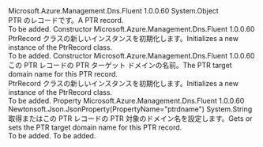 <Type Name="PtrRecord" FullName="Microsoft.Azure.Management.Dns.Fluent.Models.PtrRecord">
  <TypeSignature Language="C#" Value="public class PtrRecord" />
  <TypeSignature Language="ILAsm" Value=".class public auto ansi beforefieldinit PtrRecord extends System.Object" />
  <TypeSignature Language="DocId" Value="T:Microsoft.Azure.Management.Dns.Fluent.Models.PtrRecord" />
  <TypeSignature Language="VB.NET" Value="Public Class PtrRecord" />
  <TypeSignature Language="F#" Value="type PtrRecord = class" />
  <AssemblyInfo>
    <AssemblyName>Microsoft.Azure.Management.Dns.Fluent</AssemblyName>
    <AssemblyVersion>1.0.0.60</AssemblyVersion>
  </AssemblyInfo>
  <Base>
    <BaseTypeName>System.Object</BaseTypeName>
  </Base>
  <Interfaces />
  <Docs>
    <summary>
            <span data-ttu-id="c7c6f-101">PTR のレコードです。</span><span class="sxs-lookup"><span data-stu-id="c7c6f-101">A PTR record.</span></span>
            </summary>
    <remarks>To be added.</remarks>
  </Docs>
  <Members>
    <Member MemberName=".ctor">
      <MemberSignature Language="C#" Value="public PtrRecord ();" />
      <MemberSignature Language="ILAsm" Value=".method public hidebysig specialname rtspecialname instance void .ctor() cil managed" />
      <MemberSignature Language="DocId" Value="M:Microsoft.Azure.Management.Dns.Fluent.Models.PtrRecord.#ctor" />
      <MemberSignature Language="VB.NET" Value="Public Sub New ()" />
      <MemberType>Constructor</MemberType>
      <AssemblyInfo>
        <AssemblyName>Microsoft.Azure.Management.Dns.Fluent</AssemblyName>
        <AssemblyVersion>1.0.0.60</AssemblyVersion>
      </AssemblyInfo>
      <Parameters />
      <Docs>
        <summary>
            <span data-ttu-id="c7c6f-102">PtrRecord クラスの新しいインスタンスを初期化します。</span><span class="sxs-lookup"><span data-stu-id="c7c6f-102">Initializes a new instance of the PtrRecord class.</span></span>
            </summary>
        <remarks>To be added.</remarks>
      </Docs>
    </Member>
    <Member MemberName=".ctor">
      <MemberSignature Language="C#" Value="public PtrRecord (string ptrdname = null);" />
      <MemberSignature Language="ILAsm" Value=".method public hidebysig specialname rtspecialname instance void .ctor(string ptrdname) cil managed" />
      <MemberSignature Language="DocId" Value="M:Microsoft.Azure.Management.Dns.Fluent.Models.PtrRecord.#ctor(System.String)" />
      <MemberSignature Language="VB.NET" Value="Public Sub New (Optional ptrdname As String = null)" />
      <MemberSignature Language="F#" Value="new Microsoft.Azure.Management.Dns.Fluent.Models.PtrRecord : string -&gt; Microsoft.Azure.Management.Dns.Fluent.Models.PtrRecord" Usage="new Microsoft.Azure.Management.Dns.Fluent.Models.PtrRecord ptrdname" />
      <MemberType>Constructor</MemberType>
      <AssemblyInfo>
        <AssemblyName>Microsoft.Azure.Management.Dns.Fluent</AssemblyName>
        <AssemblyVersion>1.0.0.60</AssemblyVersion>
      </AssemblyInfo>
      <Parameters>
        <Parameter Name="ptrdname" Type="System.String" />
      </Parameters>
      <Docs>
        <param name="ptrdname"><span data-ttu-id="c7c6f-103">この PTR レコードの PTR ターゲット ドメインの名前。</span><span class="sxs-lookup"><span data-stu-id="c7c6f-103">The PTR target domain name for this PTR record.</span></span></param>
        <summary>
            <span data-ttu-id="c7c6f-104">PtrRecord クラスの新しいインスタンスを初期化します。</span><span class="sxs-lookup"><span data-stu-id="c7c6f-104">Initializes a new instance of the PtrRecord class.</span></span>
            </summary>
        <remarks>To be added.</remarks>
      </Docs>
    </Member>
    <Member MemberName="Ptrdname">
      <MemberSignature Language="C#" Value="public string Ptrdname { get; set; }" />
      <MemberSignature Language="ILAsm" Value=".property instance string Ptrdname" />
      <MemberSignature Language="DocId" Value="P:Microsoft.Azure.Management.Dns.Fluent.Models.PtrRecord.Ptrdname" />
      <MemberSignature Language="VB.NET" Value="Public Property Ptrdname As String" />
      <MemberSignature Language="F#" Value="member this.Ptrdname : string with get, set" Usage="Microsoft.Azure.Management.Dns.Fluent.Models.PtrRecord.Ptrdname" />
      <MemberType>Property</MemberType>
      <AssemblyInfo>
        <AssemblyName>Microsoft.Azure.Management.Dns.Fluent</AssemblyName>
        <AssemblyVersion>1.0.0.60</AssemblyVersion>
      </AssemblyInfo>
      <Attributes>
        <Attribute>
          <AttributeName>Newtonsoft.Json.JsonProperty(PropertyName="ptrdname")</AttributeName>
        </Attribute>
      </Attributes>
      <ReturnValue>
        <ReturnType>System.String</ReturnType>
      </ReturnValue>
      <Docs>
        <summary>
            <span data-ttu-id="c7c6f-105">取得またはこの PTR レコードの PTR 対象のドメイン名を設定します。</span><span class="sxs-lookup"><span data-stu-id="c7c6f-105">Gets or sets the PTR target domain name for this PTR record.</span></span>
            </summary>
        <value>To be added.</value>
        <remarks>To be added.</remarks>
      </Docs>
    </Member>
  </Members>
</Type>